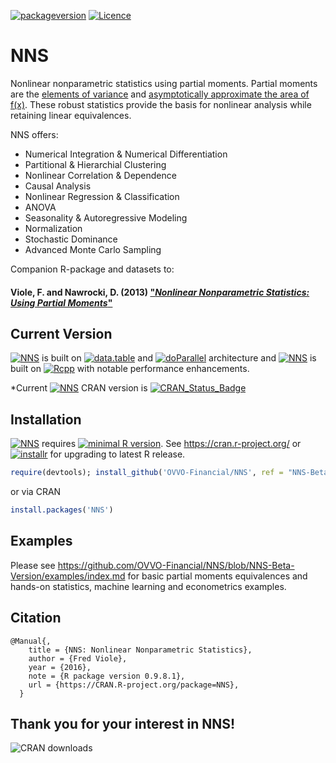 [![packageversion](https://img.shields.io/badge/NNS%20version-0.9.8.1-blue.svg?style=flat-square)](https://github.com/OVVO-Financial/NNS/commits/NNS-Beta-Version)   [![Licence](https://img.shields.io/badge/licence-GPL--3-blue.svg)](https://www.gnu.org/licenses/gpl-3.0.en.html)


# NNS
Nonlinear nonparametric statistics using partial moments.  Partial moments are the [elements of variance](https://www.linkedin.com/pulse/elements-variance-fred-viole) and [asymptotically approximate the area of f(x)](https://www.ssrn.com/abstract=2186471).  These robust statistics provide the basis for nonlinear analysis while retaining linear equivalences.

NNS offers: 
  - Numerical Integration & Numerical Differentiation
  - Partitional & Hierarchial Clustering
  - Nonlinear Correlation & Dependence
  - Causal Analysis
  - Nonlinear Regression & Classification
  - ANOVA
  - Seasonality & Autoregressive Modeling
  - Normalization 
  - Stochastic Dominance
  - Advanced Monte Carlo Sampling

Companion R-package and datasets to: 

#### Viole, F. and Nawrocki, D. (2013) ["*Nonlinear Nonparametric Statistics: Using Partial Moments*"]( https://www.amazon.com/dp/1490523995/ref=cm_sw_su_dp)

## Current Version
[![NNS](https://img.shields.io/badge/NNS%3E%3D-0.5.5-blue.svg)](https://cran.r-project.org/package=NNS) is built on [![data.table](https://img.shields.io/badge/data.table%3E%3D-1.10.4-6666ff.svg)](https://cran.r-project.org/package=data.table) and [![doParallel](https://img.shields.io/badge/doParallel%3E%3D-1.0.14-6666ff.svg)](https://cran.r-project.org/package=doParallel) architecture 
and [![NNS](https://img.shields.io/badge/NNS%3E%3D-0.9.0-blue.svg)](https://cran.r-project.org/package=NNS) is built on [![Rcpp](https://img.shields.io/badge/Rcpp%3E%3D-1.0.8.3-6666ff.svg)](https://cran.r-project.org/package=Rcpp) with notable performance enhancements.

*Current [![NNS](https://img.shields.io/badge/NNS--blue.svg)](https://cran.r-project.org/package=NNS) CRAN version is  [![CRAN\_Status\_Badge](http://www.r-pkg.org/badges/version/NNS)](https://cran.r-project.org/package=NNS)

## Installation
[![NNS](https://img.shields.io/badge/NNS--blue.svg)](https://cran.r-project.org/package=NNS) requires [![minimal R version](https://img.shields.io/badge/R%3E%3D-3.5.0-6666ff.svg)](https://cran.r-project.org/).  See https://cran.r-project.org/ or [![installr](https://img.shields.io/badge/installr-0.18.0-blue.svg)](https://cran.r-project.org/package=installr) for upgrading to latest R release.

```r
require(devtools); install_github('OVVO-Financial/NNS', ref = "NNS-Beta-Version")
```
or via CRAN
```r
install.packages('NNS')
```

## Examples
Please see https://github.com/OVVO-Financial/NNS/blob/NNS-Beta-Version/examples/index.md for basic partial moments equivalences and hands-on statistics, machine learning and econometrics examples.


## Citation
```
@Manual{,
    title = {NNS: Nonlinear Nonparametric Statistics},
    author = {Fred Viole},
    year = {2016},
    note = {R package version 0.9.8.1},
    url = {https://CRAN.R-project.org/package=NNS},
  }
```

## Thank you for your interest in NNS!
![CRAN downloads](http://cranlogs.r-pkg.org/badges/grand-total/NNS)
